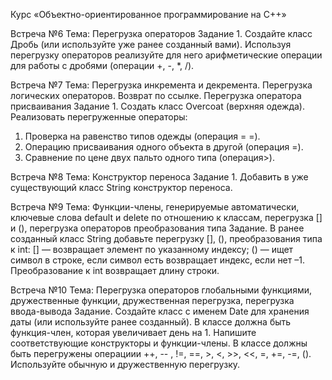 Курс «Объектно-ориентированное программирование на C++»

Встреча №6
Тема: Перегрузка операторов
Задание 1.
Создайте класс Дробь (или используйте уже ранее созданный вами). Используя перегрузку операторов реализуйте
для него арифметические операции для работы с дробями
(операции +, -, *, /).

Встреча №7
Тема: Перегрузка инкремента и декремента. Перегрузка
логических операторов. Возврат по ссылке. Перегрузка
оператора присваивания
Задание 1.
Создать класс Overcoat (верхняя одежда).
Реализовать перегруженные операторы:
1. Проверка на равенство типов одежды (операция = =).
2. Операцию присваивания одного объекта в другой
(операция =).
3. Сравнение по цене двух пальто одного типа (операция>).

Встреча №8
Тема: Конструктор переноса
Задание 1.
Добавить в уже существующий класс String конструктор
переноса.

Встреча №9
Тема: Функции-члены, генерируемые автоматически,
ключевые слова default и delete по отношению к классам,
перегрузка [] и (), перегрузка операторов преобразования типа
Задание.
В ранее созданный класс String добавьте перегрузку [], (),
преобразования типа к int:
[] — возвращает элемент по указанному индексу;
() — ищет символ в строке, если символ есть возвращает индекс, если нет –1.
Преобразование к int возвращает длину строки.

Встреча №10
Тема: Перегрузка операторов глобальными функциями,
дружественные функции, дружественная перегрузка, перегрузка ввода-вывода
Задание.
Создайте класс с именем Date для хранения даты (или
используйте ранее созданный).
В классе должна быть функция-член, которая увеличивает день на 1.
Напишите соответствующие конструкторы и функции-члены.
В классе должны быть перегружены операциии ++, -- ,
!=, ==, >, <, >>, <<, =, +=, -=, ().
Используйте обычную и дружественную перегрузку.
